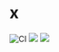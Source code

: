 # x
<p align="center">
  
![CI](https://github.com/yashimself/x/workflows/CI/badge.svg?branch=master&event=push) 
<img src="https://img.shields.io/badge/built%20w%2F-flutter-blue">
<img src="https://img.shields.io/badge/license-GPT-blue">
</p>
